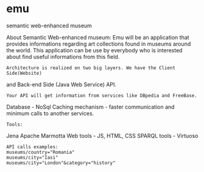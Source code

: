 emu
===

semantic web-enhanced museum

About Semantic Web-enhanced museum:
	Emu will be an application that provides informations regarding art
collections found in museums around the world. This application can be
use by everybody who is interested about find useful informations from 
this field.

	Architecture is realized on two big layers. We have the Client Side(Website)
and Back-end Side (Java Web Service) API.

	Your API will get information from services like DBpedia and FreeBase.
	
Database - NoSql
Caching mechanism - faster communication and minimum calls to another services.

	Tools:
Jena 
Apache Marmotta 
Web tools - JS, HTML, CSS
SPARQL tools - Virtuoso

	API calls examples:
	museums/country="Romania"
	museums/city="Iasi"
	museums/city="London"&category="history"

